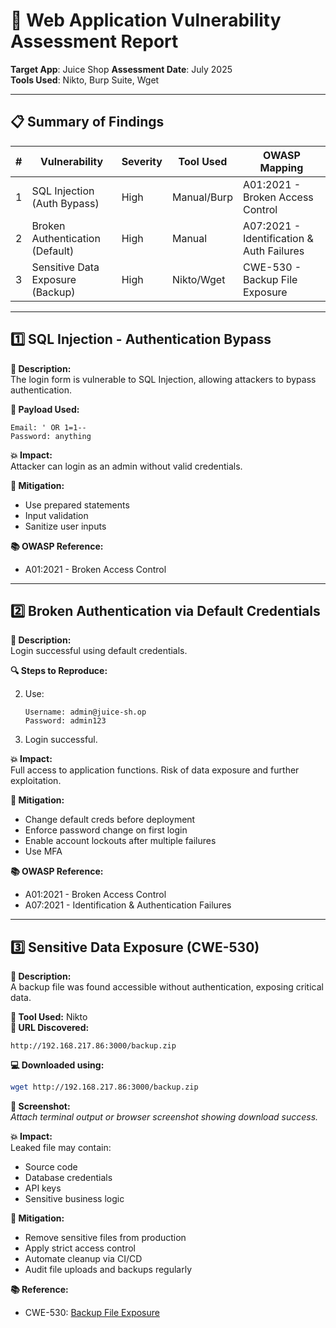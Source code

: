 # 🔐 Web Application Vulnerability Assessment Report

**Target App**: Juice Shop 
**Assessment Date**: July 2025  
**Tools Used**: Nikto, Burp Suite, Wget

---

## 📋 Summary of Findings

| # | Vulnerability                      | Severity | Tool Used   | OWASP Mapping                     |
|---|-----------------------------------|----------|-------------|----------------------------------|
| 1 | SQL Injection (Auth Bypass)       | High     | Manual/Burp | A01:2021 - Broken Access Control |
| 2 | Broken Authentication (Default)  | High     | Manual      | A07:2021 - Identification & Auth Failures |
| 3 | Sensitive Data Exposure (Backup) | High     | Nikto/Wget  | CWE-530 - Backup File Exposure   |

---

## 1️⃣ SQL Injection - Authentication Bypass

**📌 Description:**  
The login form is vulnerable to SQL Injection, allowing attackers to bypass authentication.

**🧪 Payload Used:**
```
Email: ' OR 1=1--
Password: anything
```

**💥 Impact:**  
Attacker can login as an admin without valid credentials.

**🔧 Mitigation:**  
- Use prepared statements  
- Input validation  
- Sanitize user inputs  

**📚 OWASP Reference:**  
- A01:2021 - Broken Access Control

---

## 2️⃣ Broken Authentication via Default Credentials

**📌 Description:**  
Login successful using default credentials.

**🔍 Steps to Reproduce:**  

2. Use:
   ```
   Username: admin@juice-sh.op
   Password: admin123
   
3. Login successful.

**💥 Impact:**  
Full access to application functions. Risk of data exposure and further exploitation.

**🔧 Mitigation:**  
- Change default creds before deployment  
- Enforce password change on first login  
- Enable account lockouts after multiple failures  
- Use MFA

**📚 OWASP Reference:**  
- A01:2021 - Broken Access Control  
- A07:2021 - Identification & Authentication Failures

---

## 3️⃣ Sensitive Data Exposure (CWE-530)

**📌 Description:**  
A backup file was found accessible without authentication, exposing critical data.

**🧪 Tool Used:** Nikto  
**🧪 URL Discovered:**  
```
http://192.168.217.86:3000/backup.zip
```

**💻 Downloaded using:**
```bash
wget http://192.168.217.86:3000/backup.zip
```

**📸 Screenshot:**  
*Attach terminal output or browser screenshot showing download success.*

**💥 Impact:**  
Leaked file may contain:
- Source code  
- Database credentials  
- API keys  
- Sensitive business logic

**🔧 Mitigation:**  
- Remove sensitive files from production  
- Apply strict access control  
- Automate cleanup via CI/CD  
- Audit file uploads and backups regularly

**📚 Reference:**  
- CWE-530: [Backup File Exposure](https://cwe.mitre.org/data/definitions/530.html)



  
